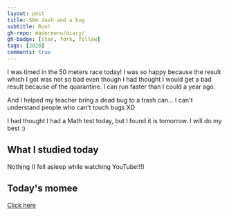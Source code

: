 ```yaml
---
layout: post
title: 50m dash and a bug
subtitle: Run!
gh-repo: madoreenu/diary/
gh-badge: [star, fork, follow]
tags: [2020]
comments: true
---
```


I was timed in the 50 meters race today!
I was so happy because the result which I got was not so bad even though I had thought I would get a bad result because of the quarantine.
I can run faster than I could a year ago.

And I helped my teacher bring a dead bug to a trash can...
I can't understand people who can't touch bugs XD

I had thought I had a Math test today, but I found it is tomorrow.
I will do my best :)

## What I studied today

Nothing (I fell asleep while watching YouTube!!!)

## Today's momee

[Click here](https://en.momee.work/diary/2020-06-24-today/)
